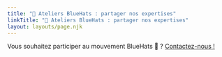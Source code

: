 ```yaml
---
title: "🧢 Ateliers BlueHats : partager nos expertises"
linkTitle: "🧢 Ateliers BlueHats : partager nos expertises"
layout: layouts/page.njk
---
```


<div class="fr-highlight">
  <p>Vous souhaitez participer au mouvement BlueHats 🧢 ?  <a href="mailto:logiciels-libres@data.gouv.fr">Contactez-nous !</a></p>
</div>
